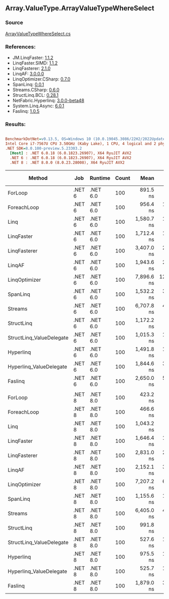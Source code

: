 ﻿## Array.ValueType.ArrayValueTypeWhereSelect

### Source
[ArrayValueTypeWhereSelect.cs](../LinqBenchmarks/Array/ValueType/ArrayValueTypeWhereSelect.cs)

### References:
- JM.LinqFaster: [1.1.2](https://www.nuget.org/packages/JM.LinqFaster/1.1.2)
- LinqFaster.SIMD: [1.1.2](https://www.nuget.org/packages/LinqFaster.SIMD/1.0.3)
- LinqFasterer: [2.1.0](https://www.nuget.org/packages/LinqFasterer/2.1.0)
- LinqAF: [3.0.0.0](https://www.nuget.org/packages/LinqAF/3.0.0.0)
- LinqOptimizer.CSharp: [0.7.0](https://www.nuget.org/packages/LinqOptimizer.CSharp/0.7.0)
- SpanLinq: [0.0.1](https://www.nuget.org/packages/SpanLinq/0.0.1)
- Streams.CSharp: [0.6.0](https://www.nuget.org/packages/Streams.CSharp/0.6.0)
- StructLinq.BCL: [0.28.1](https://www.nuget.org/packages/StructLinq/0.28.1)
- NetFabric.Hyperlinq: [3.0.0-beta48](https://www.nuget.org/packages/NetFabric.Hyperlinq/3.0.0-beta48)
- System.Linq.Async: [6.0.1](https://www.nuget.org/packages/System.Linq.Async/6.0.1)
- Faslinq: [1.0.5](https://www.nuget.org/packages/Faslinq/1.0.5)

### Results:
``` ini

BenchmarkDotNet=v0.13.5, OS=Windows 10 (10.0.19045.3086/22H2/2022Update)
Intel Core i7-7567U CPU 3.50GHz (Kaby Lake), 1 CPU, 4 logical and 2 physical cores
.NET SDK=8.0.100-preview.5.23303.2
  [Host] : .NET 6.0.18 (6.0.1823.26907), X64 RyuJIT AVX2
  .NET 6 : .NET 6.0.18 (6.0.1823.26907), X64 RyuJIT AVX2
  .NET 8 : .NET 8.0.0 (8.0.23.28008), X64 RyuJIT AVX2


```
|                   Method |    Job |  Runtime | Count |       Mean |     Error |    StdDev |     Median |         Ratio | RatioSD |    Gen0 |    Gen1 | Allocated | Alloc Ratio |
|------------------------- |------- |--------- |------ |-----------:|----------:|----------:|-----------:|--------------:|--------:|--------:|--------:|----------:|------------:|
|                  ForLoop | .NET 6 | .NET 6.0 |   100 |   891.5 ns |   6.17 ns |   4.82 ns |   891.3 ns |      baseline |         |       - |       - |         - |          NA |
|              ForeachLoop | .NET 6 | .NET 6.0 |   100 |   956.4 ns |  18.68 ns |  16.56 ns |   949.1 ns |  1.07x slower |   0.02x |       - |       - |         - |          NA |
|                     Linq | .NET 6 | .NET 6.0 |   100 | 1,580.7 ns |  18.33 ns |  14.31 ns | 1,576.8 ns |  1.77x slower |   0.02x |  0.1030 |       - |     216 B |          NA |
|               LinqFaster | .NET 6 | .NET 6.0 |   100 | 1,712.4 ns |  14.66 ns |  13.00 ns | 1,710.8 ns |  1.92x slower |   0.02x |  4.7264 |       - |    9904 B |          NA |
|             LinqFasterer | .NET 6 | .NET 6.0 |   100 | 3,407.0 ns |  20.11 ns |  17.83 ns | 3,405.2 ns |  3.82x slower |   0.02x |  6.0196 |       - |   12624 B |          NA |
|                   LinqAF | .NET 6 | .NET 6.0 |   100 | 1,943.6 ns |  23.10 ns |  18.04 ns | 1,939.9 ns |  2.18x slower |   0.02x |       - |       - |         - |          NA |
|            LinqOptimizer | .NET 6 | .NET 6.0 |   100 | 7,896.6 ns | 129.55 ns | 114.84 ns | 7,855.0 ns |  8.85x slower |   0.13x | 52.0782 | 10.4065 |  134824 B |          NA |
|                 SpanLinq | .NET 6 | .NET 6.0 |   100 | 1,532.2 ns |  30.66 ns |  40.92 ns | 1,544.5 ns |  1.70x slower |   0.04x |       - |       - |         - |          NA |
|                  Streams | .NET 6 | .NET 6.0 |   100 | 6,707.8 ns |  41.64 ns |  36.92 ns | 6,700.4 ns |  7.52x slower |   0.05x |  0.4578 |       - |     976 B |          NA |
|               StructLinq | .NET 6 | .NET 6.0 |   100 | 1,172.2 ns |   9.30 ns |   8.24 ns | 1,170.9 ns |  1.31x slower |   0.01x |  0.0305 |       - |      64 B |          NA |
| StructLinq_ValueDelegate | .NET 6 | .NET 6.0 |   100 | 1,015.3 ns |  19.93 ns |  25.21 ns | 1,004.2 ns |  1.14x slower |   0.03x |       - |       - |         - |          NA |
|                Hyperlinq | .NET 6 | .NET 6.0 |   100 | 1,491.8 ns |  19.95 ns |  15.57 ns | 1,491.5 ns |  1.67x slower |   0.02x |       - |       - |         - |          NA |
|  Hyperlinq_ValueDelegate | .NET 6 | .NET 6.0 |   100 | 1,844.6 ns |  36.28 ns |  30.30 ns | 1,834.1 ns |  2.07x slower |   0.04x |       - |       - |         - |          NA |
|                  Faslinq | .NET 6 | .NET 6.0 |   100 | 2,650.0 ns |  51.64 ns | 115.49 ns | 2,599.8 ns |  3.02x slower |   0.14x |  3.0670 |       - |    6424 B |          NA |
|                          |        |          |       |            |           |           |            |               |         |         |         |           |             |
|                  ForLoop | .NET 8 | .NET 8.0 |   100 |   423.2 ns |   8.47 ns |   7.92 ns |   419.8 ns |      baseline |         |       - |       - |         - |          NA |
|              ForeachLoop | .NET 8 | .NET 8.0 |   100 |   466.6 ns |   9.22 ns |  13.79 ns |   459.3 ns |  1.10x slower |   0.03x |       - |       - |         - |          NA |
|                     Linq | .NET 8 | .NET 8.0 |   100 | 1,043.2 ns |   7.07 ns |   6.27 ns | 1,040.7 ns |  2.46x slower |   0.05x |  0.1030 |       - |     216 B |          NA |
|               LinqFaster | .NET 8 | .NET 8.0 |   100 | 1,646.4 ns |  17.21 ns |  18.41 ns | 1,640.9 ns |  3.89x slower |   0.10x |  4.7264 |       - |    9904 B |          NA |
|             LinqFasterer | .NET 8 | .NET 8.0 |   100 | 2,831.0 ns |  26.68 ns |  20.83 ns | 2,825.8 ns |  6.67x slower |   0.12x |  6.0234 |       - |   12624 B |          NA |
|                   LinqAF | .NET 8 | .NET 8.0 |   100 | 2,152.1 ns |  33.79 ns |  28.22 ns | 2,141.7 ns |  5.08x slower |   0.13x |       - |       - |         - |          NA |
|            LinqOptimizer | .NET 8 | .NET 8.0 |   100 | 7,207.2 ns |  65.08 ns |  54.34 ns | 7,187.4 ns | 17.01x slower |   0.32x | 62.4695 |  0.0229 |  134810 B |          NA |
|                 SpanLinq | .NET 8 | .NET 8.0 |   100 | 1,155.6 ns |  12.13 ns |   9.47 ns | 1,153.1 ns |  2.72x slower |   0.06x |       - |       - |         - |          NA |
|                  Streams | .NET 8 | .NET 8.0 |   100 | 6,405.0 ns |  42.42 ns |  39.68 ns | 6,399.7 ns | 15.14x slower |   0.30x |  0.4578 |       - |     976 B |          NA |
|               StructLinq | .NET 8 | .NET 8.0 |   100 |   991.8 ns |   6.96 ns |   5.43 ns |   990.5 ns |  2.34x slower |   0.04x |  0.0305 |       - |      64 B |          NA |
| StructLinq_ValueDelegate | .NET 8 | .NET 8.0 |   100 |   527.6 ns |  10.35 ns |   9.18 ns |   523.3 ns |  1.25x slower |   0.04x |       - |       - |         - |          NA |
|                Hyperlinq | .NET 8 | .NET 8.0 |   100 |   975.5 ns |  19.37 ns |  30.16 ns |   975.0 ns |  2.28x slower |   0.10x |       - |       - |         - |          NA |
|  Hyperlinq_ValueDelegate | .NET 8 | .NET 8.0 |   100 |   525.7 ns |  10.22 ns |   8.53 ns |   522.8 ns |  1.24x slower |   0.02x |       - |       - |         - |          NA |
|                  Faslinq | .NET 8 | .NET 8.0 |   100 | 1,879.0 ns |  37.33 ns |  66.36 ns | 1,861.3 ns |  4.51x slower |   0.14x |  3.0670 |       - |    6424 B |          NA |
